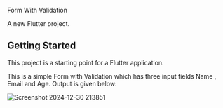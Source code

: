 Form With Validation

A new Flutter project.


## Getting Started

This project is a starting point for a Flutter application.

This is a simple Form with Validation which has three input fields Name , Email and Age.
Output is given below:

![Screenshot 2024-12-30 213851](https://github.com/user-attachments/assets/4c58c375-3511-4953-96e0-11f86d707a52)


